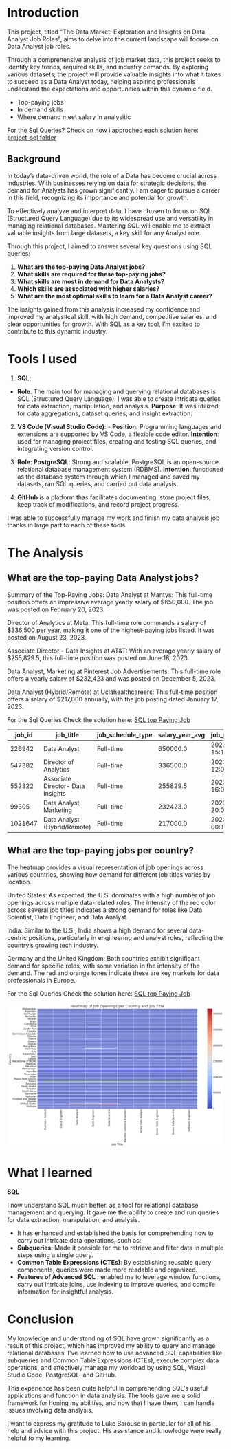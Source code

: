 # Introduction

This project, titled "The Data Market: Exploration and Insights on Data Analyst Job Roles", aims to delve into the current landscape will focuse on Data Analyst job roles. 

Through a comprehensive analysis of job market data, this project seeks to identify key trends, required skills, and industry demands. By exploring various datasets, the project will provide valuable insights into what it takes to succeed as a Data Analyst today, helping aspiring professionals understand the expectations and opportunities within this dynamic field.
        
- Top-paying jobs
- In demand skills
- Where demand meet salary in analysitic 

For the Sql Queries? Check on how i approched each solution here: [project_sql folder](/project_sql/)

## Background

In today’s data-driven world, the role of a Data has become crucial across industries. With businesses relying on data for strategic decisions, the demand for Analysts has grown significantly. I am eager to pursue a career in this field, recognizing its importance and potential for growth.

To effectively analyze and interpret data, I have chosen to focus on SQL (Structured Query Language) due to its widespread use and versatility in managing relational databases. Mastering SQL will enable me to extract valuable insights from large datasets, a key skill for any Analyst role.

Through this project, I aimed to answer several key questions using SQL queries:

1. **What are the top-paying Data Analyst jobs?**
2. **What skills are required for these top-paying jobs?**
3. **What skills are most in demand for Data Analysts?**
4. **Which skills are associated with higher salaries?**
5. **What are the most optimal skills to learn for a Data Analyst career?**

The insights gained from this analysis increased my confidence and improved my analysitcal skill, with high demand, competitive salaries, and clear opportunities for growth. With SQL as a key tool, I’m excited to contribute to this dynamic industry.

# Tools I used 

1. **SQL**:
 - **Role**: The main tool for managing and querying relational databases is SQL (Structured Query Language). I was able to create intricate queries for data extraction, manipulation, and analysis.
   **Purpose**: It was utilized for data aggregations, dataset queries, and insight extraction.

2. **VS Code (Visual Studio Code)**: - **Position**: Programming languages and extensions are supported by VS Code, a flexible code editor.
   **Intention**: used for managing project files, creating and testing SQL queries, and integrating version control.

3. **Role**: **PostgreSQL**: Strong and scalable, PostgreSQL is an open-source relational database management system (RDBMS).
   **Intention**: functioned as the database system through which I managed and saved my datasets, ran SQL queries, and carried out data analysis.

4. **GitHub** is a platform thas facilitates documenting, store project files, keep track of modifications, and record project progress.

I was able to successfully manage my work and finish my data analysis job thanks in large part to each of these tools.



# The Analysis

## **What are the top-paying Data Analyst jobs?**


Summary of the Top-Paying Jobs:
Data Analyst at Mantys: This full-time position offers an impressive average yearly salary of $650,000. The job was posted on February 20, 2023.

Director of Analytics at Meta: This full-time role commands a salary of $336,500 per year, making it one of the highest-paying jobs listed. It was posted on August 23, 2023.

Associate Director - Data Insights at AT&T: With an average yearly salary of $255,829.5, this full-time position was posted on June 18, 2023.

Data Analyst, Marketing at Pinterest Job Advertisements: This full-time role offers a yearly salary of $232,423 and was posted on December 5, 2023.

Data Analyst (Hybrid/Remote) at Uclahealthcareers: This full-time position offers a salary of $217,000 annually, with the job posting dated January 17, 2023.

For the Sql Queries Check the solution here: [SQL top Paying Job](/project_sql/1_1_top_paying_job.sql)

| job_id  | job_title                            | job_schedule_type | salary_year_avg | job_posted_date       | company_name                 |
|---------|--------------------------------------|-------------------|-----------------|-----------------------|------------------------------|
| 226942  | Data Analyst                         | Full-time         | 650000.0        | 2023-02-20 15:13:33    | Mantys                       |
| 547382  | Director of Analytics                | Full-time         | 336500.0        | 2023-08-23 12:04:42    | Meta                         |
| 552322  | Associate Director- Data Insights    | Full-time         | 255829.5        | 2023-06-18 16:03:12    | AT&T                         |
| 99305   | Data Analyst, Marketing              | Full-time         | 232423.0        | 2023-12-05 20:00:40    | Pinterest Job Advertisements |
| 1021647 | Data Analyst (Hybrid/Remote)         | Full-time         | 217000.0        | 2023-01-17 00:17:23    | Uclahealthcareers            |

 ## **What are the top-paying jobs per country?**

The heatmap provides a visual representation of job openings across various countries, showing how demand for different job titles varies by location.

United States: As expected, the U.S. dominates with a high number of job openings across multiple data-related roles. The intensity of the red color across several job titles indicates a strong demand for roles like Data Scientist, Data Engineer, and Data Analyst.

India: Similar to the U.S., India shows a high demand for several data-centric positions, particularly in engineering and analyst roles, reflecting the country’s growing tech industry.

Germany and the United Kingdom: Both countries exhibit significant demand for specific roles, with some variation in the intensity of the demand. The red and orange tones indicate these are key markets for data professionals in Europe.

For the Sql Queries Check the solution here: [SQL top Paying Job](/project_sql/1_2_top_Jobs.sql)

![Heatmap of Job Openings](image/Job_market_per_country.png)

# What I learned 
 **SQL**

I now understand SQL much better. as a tool for relational database management and querying. It gave me the ability to create and run queries for data extraction, manipulation, and analysis.

- It has enhanced and established the basis for comprehending how to carry out intricate data operations, such as:
- **Subqueries**: Made it possible for me to retrieve and filter data in multiple steps using a single query.
- **Common Table Expressions (CTEs)**: By establishing reusable query components, queries were made more readable and organized.
- **Features of Advanced SQL** : enabled me to leverage window functions, carry out intricate joins, use indexing to improve queries, and compile information for insightful analysis.


# Conclusion 

My knowledge and understanding of SQL have grown significantly as a result of this project, which has improved my ability to query and manage relational databases. I've learned how to use advanced SQL capabilities like subqueries and Common Table Expressions (CTEs), execute complex data operations, and effectively manage my workload by using SQL, Visual Studio Code, PostgreSQL, and GitHub.

This experience has been quite helpful in comprehending SQL's useful applications and function in data analysis. The tools gave me a solid framework for honing my abilities, and now that I have them, I can handle issues involving data analysis.

I want to express my gratitude to Luke Barouse in particular for all of his help and advice with this project. His assistance and knowledge were really helpful to my learning.
